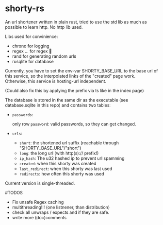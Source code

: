 # shorty-rs
An url shortener written in plain rust, 
tried to use the std lib as much as possible to learn http.
No http lib used.

Libs used for convinience:

- chrono for logging
- regex ... for regex 🙉
- rand for generating random urls
- rusqlite for database

Currently, you have to set the env-var SHORTY_BASE_URL to the
base url of this service, so the interpolated links of the "created"
page work. Otherwise, this service is hosting-url independent.

(Could also fix this by applying the prefix via ts like in the index page)

The database is stored in the same dir as the executable (see database.sqlite in this repo)
and contains two tables:

- `passwords`:
    
    only row `password`: valid passwords, so they can get changed.
    
- `urls`:
    - `short`: the shortened url suffix (reachable through "SHORTY_BASE_URL"/"short")
    - `long`: the long url (with http(s):// prefix!)
    - `ip_hash`: The u32 hashed ip to prevent url spamming
    - `created`: when this shorty was created
    - `last_redirect`: when this shorty was last used
    - `redirects`: how often this shorty was used
    
Current version is single-threaded.

#TODOS
- Fix unsafe Regex caching
- multithreading!!! (one listnener, than distribution)
- check all unwraps / expects and if they are safe.
- write more (doc)comments